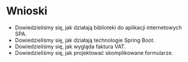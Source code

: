 # Wnioski

* Dowiedzieliśmy się, jak działają biblioteki do aplikacji internetowych SPA.
* Dowiedzieliśmy się, jak działają technologie Spring Boot.
* Dowiedzieliśmy się, jak wygląda faktura VAT.
* Dowiedzieliśmy się, jak projektować skomplikowane formularze.
